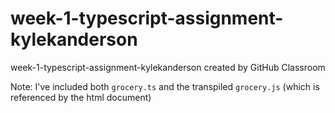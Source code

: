 # week-1-typescript-assignment-kylekanderson
week-1-typescript-assignment-kylekanderson created by GitHub Classroom

Note: I've included both `grocery.ts` and the transpiled `grocery.js` (which is referenced by the html document)

